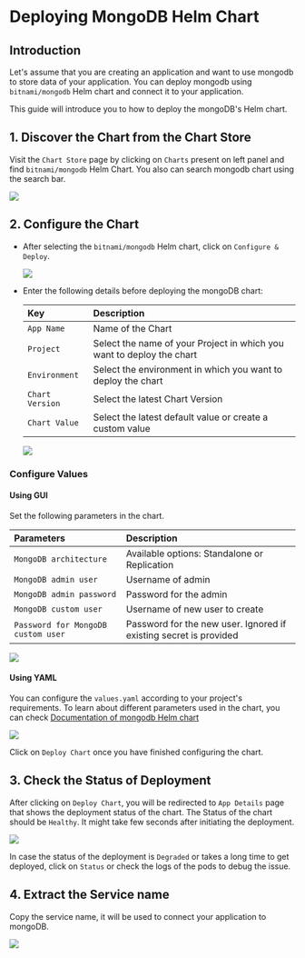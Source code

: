 # Deploying MongoDB Helm Chart

## Introduction

Let's assume that you are creating an application and want to use mongodb to store data of your application. You can deploy mongodb using `bitnami/mongodb` Helm chart and connect it to your application.

This guide will introduce you to how to deploy the mongoDB's Helm chart.

## 1. Discover the Chart from the Chart Store

Visit the `Chart Store` page by clicking on `Charts` present on left panel and find `bitnami/mongodb` Helm Chart.
You also can search mongodb chart using the search bar.

![](https://devtron-public-asset.s3.us-east-2.amazonaws.com/images/deploy-chart/deploying-mongodb-helm-chart/mongo-chart-db.jpg)

## 2. Configure the Chart

* After selecting the `bitnami/mongodb` Helm chart, click on `Configure & Deploy`.

    ![](https://devtron-public-asset.s3.us-east-2.amazonaws.com/images/deploy-chart/deploying-mongodb-helm-chart/configure-deploy-mongo.jpg)

* Enter the following details before deploying the mongoDB chart:

    | Key | Description |
    | :--- | :--- |
    | `App Name` | Name of the Chart |
    | `Project` | Select the name of your Project in which you want to deploy the chart |
    | `Environment` | Select the environment in which you want to deploy the chart |
    | `Chart Version` | Select the latest Chart Version |
    | `Chart Value` | Select the latest default value or create a custom value |

    ![](https://devtron-public-asset.s3.us-east-2.amazonaws.com/images/deploy-chart/deploying-mongodb-helm-chart/details-mongo.jpg)

### Configure Values

#### Using GUI

Set the following parameters in the chart.

| Parameters | Description |
| :--- | :--- |
| `MongoDB architecture` | Available options: Standalone or Replication |
| `MongoDB admin user` | Username of admin |
| `MongoDB admin password` | Password for the admin |
| `MongoDB custom user` | Username of new user to create |
| `Password for MongoDB custom user` | Password for the new user. Ignored if existing secret is provided |

![](https://devtron-public-asset.s3.us-east-2.amazonaws.com/images/deploy-chart/deploying-mongodb-helm-chart/gui-mongo.jpg)

#### Using YAML

You can configure the `values.yaml` according to your project's requirements.
To learn about different parameters used in the chart, you can check [Documentation of mongodb Helm chart](https://hub.helm.sh/charts/bitnami/mongodb)

![](https://devtron-public-asset.s3.us-east-2.amazonaws.com/images/deploy-chart/deploying-mongodb-helm-chart/yaml-mongo.jpg)

Click on `Deploy Chart` once you have finished configuring the chart.

## 3. Check the Status of Deployment

After clicking on `Deploy Chart`, you will be redirected to `App Details` page that shows the deployment status of the chart. The Status of the chart should be `Healthy`. It might take few seconds after initiating the deployment.

![](https://devtron-public-asset.s3.us-east-2.amazonaws.com/images/deploy-chart/deploying-mongodb-helm-chart/deployment-status-mongo.jpg)

In case the status of the deployment is `Degraded` or takes a long time to get deployed, click on `Status` or check the logs of the pods to debug the issue.

## 4. Extract the Service name

Copy the service name, it will be used to connect your application to mongoDB.

![](https://devtron-public-asset.s3.us-east-2.amazonaws.com/images/deploy-chart/deploying-mongodb-helm-chart/mongo-service-db.jpg)

